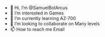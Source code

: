 - 👋 Hi, I’m @SamuelBolArcus
- 👀 I’m interested in Games
- 🌱 I’m currently learning AZ-700
- 💞️ I’m looking to collaborate on Many levels
- 📫 How to reach me Email

<!---
SamuelBolArcus/SamuelBolArcus is a ✨ special ✨ repository because its `README.md` (this file) appears on your GitHub profile.
You can click the Preview link to take a look at your changes.
--->
